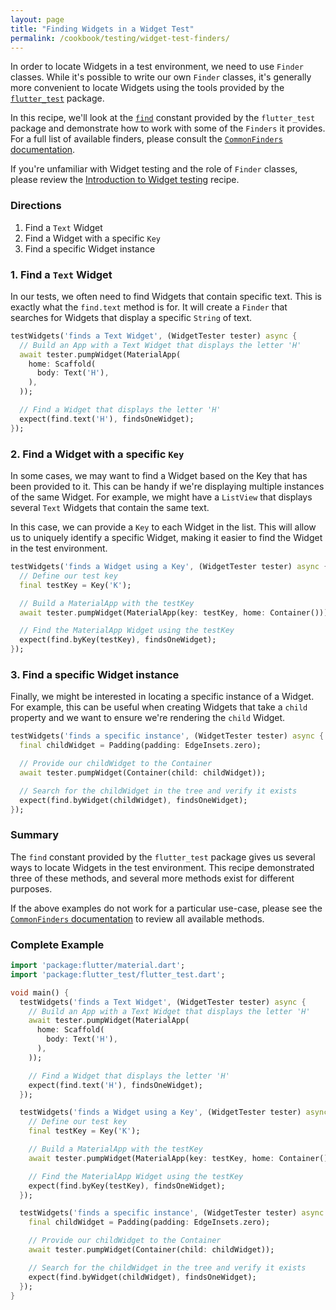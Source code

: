 ```yaml
---
layout: page
title: "Finding Widgets in a Widget Test"
permalink: /cookbook/testing/widget-test-finders/
---
```


In order to locate Widgets in a test environment, we need to use `Finder` 
classes. While it's possible to write our own `Finder` classes, it's generally
more convenient to locate Widgets using the tools provided by the 
[`flutter_test`](https://docs.flutter.io/flutter/flutter_test/flutter_test-library.html) 
package.

In this recipe, we'll look at the
[`find`](https://docs.flutter.io/flutter/flutter_test/find-constant.html)
constant provided by the `flutter_test` package and demonstrate how to work with
some of the `Finders` it provides. For a full list of available finders, please
consult the 
[`CommonFinders` documentation](https://docs.flutter.io/flutter/flutter_driver/CommonFinders-class.html).

If you're unfamiliar with Widget testing and the role of `Finder` classes, 
please review the 
[Introduction to Widget testing](/cookbook/testing/widget-test-introduction/) 
recipe. 

### Directions

  1. Find a `Text` Widget
  2. Find a Widget with a specific `Key`
  3. Find a specific Widget instance

### 1. Find a `Text` Widget

In our tests, we often need to find Widgets that contain specific text. This is
exactly what the `find.text` method is for. It will create a `Finder` that 
searches for Widgets that display a specific `String` of text.

<!-- skip -->
```dart
testWidgets('finds a Text Widget', (WidgetTester tester) async {
  // Build an App with a Text Widget that displays the letter 'H'
  await tester.pumpWidget(MaterialApp(
    home: Scaffold(
      body: Text('H'),
    ),
  ));

  // Find a Widget that displays the letter 'H'
  expect(find.text('H'), findsOneWidget);
});
```

### 2. Find a Widget with a specific `Key`

In some cases, we may want to find a Widget based on the Key that has been 
provided to it. This can be handy if we're displaying multiple instances of the 
same Widget. For example, we might have a `ListView` that displays several 
`Text` Widgets that contain the same text.

In this case, we can provide a `Key` to each Widget in the list. This will allow
us to uniquely identify a specific Widget, making it easier to find the Widget
in the test environment.

<!-- skip -->
```dart
testWidgets('finds a Widget using a Key', (WidgetTester tester) async {
  // Define our test key
  final testKey = Key('K');

  // Build a MaterialApp with the testKey
  await tester.pumpWidget(MaterialApp(key: testKey, home: Container()));

  // Find the MaterialApp Widget using the testKey
  expect(find.byKey(testKey), findsOneWidget);
});
```

### 3. Find a specific Widget instance

Finally, we might be interested in locating a specific instance of a Widget.
For example, this can be useful when creating Widgets that take a `child` 
property and we want to ensure we're rendering the `child` Widget.

<!-- skip -->
```dart
testWidgets('finds a specific instance', (WidgetTester tester) async {
  final childWidget = Padding(padding: EdgeInsets.zero);

  // Provide our childWidget to the Container
  await tester.pumpWidget(Container(child: childWidget));

  // Search for the childWidget in the tree and verify it exists  
  expect(find.byWidget(childWidget), findsOneWidget);
});
```

### Summary

The `find` constant provided by the `flutter_test` package gives us several ways
to locate Widgets in the test environment. This recipe demonstrated three of 
these methods, and several more methods exist for different purposes.

If the above examples do not work for a particular use-case, please see the 
[`CommonFinders` documentation](https://docs.flutter.io/flutter/flutter_driver/CommonFinders-class.html)
to review all available methods. 

### Complete Example

```dart
import 'package:flutter/material.dart';
import 'package:flutter_test/flutter_test.dart';

void main() {
  testWidgets('finds a Text Widget', (WidgetTester tester) async {
    // Build an App with a Text Widget that displays the letter 'H'
    await tester.pumpWidget(MaterialApp(
      home: Scaffold(
        body: Text('H'),
      ),
    ));

    // Find a Widget that displays the letter 'H'
    expect(find.text('H'), findsOneWidget);
  });

  testWidgets('finds a Widget using a Key', (WidgetTester tester) async {
    // Define our test key
    final testKey = Key('K');

    // Build a MaterialApp with the testKey
    await tester.pumpWidget(MaterialApp(key: testKey, home: Container()));

    // Find the MaterialApp Widget using the testKey
    expect(find.byKey(testKey), findsOneWidget);
  });

  testWidgets('finds a specific instance', (WidgetTester tester) async {
    final childWidget = Padding(padding: EdgeInsets.zero);

    // Provide our childWidget to the Container
    await tester.pumpWidget(Container(child: childWidget));

    // Search for the childWidget in the tree and verify it exists
    expect(find.byWidget(childWidget), findsOneWidget);
  });
}
```
